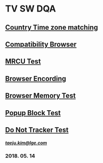 # TV SW DQA

<h2><a href="./map">Country Time zone matching</a></h2>
<h2><a href="./web">Compatibility Browser</a></h2>
<h2><a href="./rcu">MRCU Test</a></h2>
<h2><a href="./text">Browser Encording</a></h2>
<h2><a href="./mst">Browser Memory Test</a></h2>
<h2><a href="./popup/popup.html">Popup  Block Test</a></h2>
<h2><a href="http://swdqa.dothome.co.kr/h.php">Do Not Tracker Test</a>

##### taeju.kim@lge.com

### 2018. 05. 14
</body>
</html>
